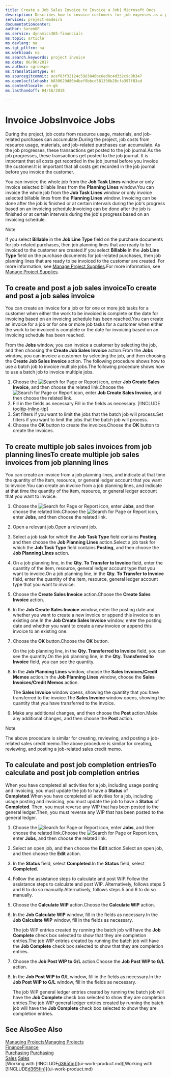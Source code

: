 ```yaml
---
title: Create a Job Sales Invoice to Invoice a Job| Microsoft Docs
description: Describes how to invoice customers for job expenses as a project progresses.
services: project-madeira
documentationcenter: 
author: SorenGP
ms.service: dynamics365-financials
ms.topic: article
ms.devlang: na
ms.tgt_pltfrm: na
ms.workload: na
ms.search.keywords: project invoice
ms.date: 06/06/2017
ms.author: sgroespe
ms.translationtype: HT
ms.sourcegitcommit: acef03f32124c5983846bc6ed0c4d332c9c8b347
ms.openlocfilehash: b830629d80b4bef9bbcd581336b20cfa397f83ad
ms.contentlocale: en-gb
ms.lasthandoff: 04/16/2018

---
```

# <a name="invoice-jobs"></a><span data-ttu-id="30c5d-103">Invoice Jobs</span><span class="sxs-lookup"><span data-stu-id="30c5d-103">Invoice Jobs</span></span>
<span data-ttu-id="30c5d-104">During the project, job costs from resource usage, materials, and job-related purchases can accumulate.</span><span class="sxs-lookup"><span data-stu-id="30c5d-104">During the project, job costs from resource usage, materials, and job-related purchases can accumulate.</span></span> <span data-ttu-id="30c5d-105">As the job progresses, these transactions get posted to the job journal.</span><span class="sxs-lookup"><span data-stu-id="30c5d-105">As the job progresses, these transactions get posted to the job journal.</span></span> <span data-ttu-id="30c5d-106">It is important that all costs get recorded in the job journal before you invoice the customer.</span><span class="sxs-lookup"><span data-stu-id="30c5d-106">It is important that all costs get recorded in the job journal before you invoice the customer.</span></span>

<span data-ttu-id="30c5d-107">You can invoice the whole job from the **Job Task Lines** window or only invoice selected billable lines from the **Planning Lines** window.</span><span class="sxs-lookup"><span data-stu-id="30c5d-107">You can invoice the whole job from the **Job Task Lines** window or only invoice selected billable lines from the **Planning Lines** window.</span></span> <span data-ttu-id="30c5d-108">Invoicing can be done after the job is finished or at certain intervals during the job's progress based on an invoicing schedule.</span><span class="sxs-lookup"><span data-stu-id="30c5d-108">Invoicing can be done after the job is finished or at certain intervals during the job's progress based on an invoicing schedule.</span></span>

> [!NOTE]  
>   <span data-ttu-id="30c5d-109">If you select **Billable** in the **Job Line Type** field on the purchase documents for job-related purchases, then job planning lines that are ready to be invoiced to the customer are created.</span><span class="sxs-lookup"><span data-stu-id="30c5d-109">If you select **Billable** in the **Job Line Type** field on the purchase documents for job-related purchases, then job planning lines that are ready to be invoiced to the customer are created.</span></span> <span data-ttu-id="30c5d-110">For more information, see [Manage Project Supplies](projects-how-manage-project-supplies.md).</span><span class="sxs-lookup"><span data-stu-id="30c5d-110">For more information, see [Manage Project Supplies](projects-how-manage-project-supplies.md).</span></span>

## <a name="to-create-and-post-a-job-sales-invoice"></a><span data-ttu-id="30c5d-111">To create and post a job sales invoice</span><span class="sxs-lookup"><span data-stu-id="30c5d-111">To create and post a job sales invoice</span></span>
<span data-ttu-id="30c5d-112">You can create an invoice for a job or for one or more job tasks for a customer when either the work to be invoiced is complete or the date for invoicing based on an invoicing schedule has been reached.</span><span class="sxs-lookup"><span data-stu-id="30c5d-112">You can create an invoice for a job or for one or more job tasks for a customer when either the work to be invoiced is complete or the date for invoicing based on an invoicing schedule has been reached.</span></span>

<span data-ttu-id="30c5d-113">From the **Jobs** window, you can invoice a customer by selecting the job, and then choosing the **Create Job Sales Invoice** action.</span><span class="sxs-lookup"><span data-stu-id="30c5d-113">From the **Jobs** window, you can invoice a customer by selecting the job, and then choosing the **Create Job Sales Invoice** action.</span></span> <span data-ttu-id="30c5d-114">The following procedure shows how to use a batch job to invoice multiple jobs.</span><span class="sxs-lookup"><span data-stu-id="30c5d-114">The following procedure shows how to use a batch job to invoice multiple jobs.</span></span>  

1. <span data-ttu-id="30c5d-115">Choose the ![Search for Page or Report](media/ui-search/search_small.png "Search for Page or Report icon") icon, enter **Job Create Sales Invoice**, and then choose the related link.</span><span class="sxs-lookup"><span data-stu-id="30c5d-115">Choose the ![Search for Page or Report](media/ui-search/search_small.png "Search for Page or Report icon") icon, enter **Job Create Sales Invoice**, and then choose the related link.</span></span>  
2. <span data-ttu-id="30c5d-116">Fill in the fields as necessary.</span><span class="sxs-lookup"><span data-stu-id="30c5d-116">Fill in the fields as necessary.</span></span> [!INCLUDE [tooltip-inline-tip](includes/tooltip-inline-tip_md.md)]
3. <span data-ttu-id="30c5d-117">Set filters if you want to limit the jobs that the batch job will process.</span><span class="sxs-lookup"><span data-stu-id="30c5d-117">Set filters if you want to limit the jobs that the batch job will process.</span></span>
4. <span data-ttu-id="30c5d-118">Choose the **OK** button to create the invoices.</span><span class="sxs-lookup"><span data-stu-id="30c5d-118">Choose the **OK** button to create the invoices.</span></span>  

## <a name="to-create-multiple-job-sales-invoices-from-job-planning-lines"></a><span data-ttu-id="30c5d-119">To create multiple job sales invoices from job planning lines</span><span class="sxs-lookup"><span data-stu-id="30c5d-119">To create multiple job sales invoices from job planning lines</span></span>
<span data-ttu-id="30c5d-120">You can create an invoice from a job planning lines, and indicate at that time the quantity of the item, resource, or general ledger account that you want to invoice.</span><span class="sxs-lookup"><span data-stu-id="30c5d-120">You can create an invoice from a job planning lines, and indicate at that time the quantity of the item, resource, or general ledger account that you want to invoice.</span></span>

1. <span data-ttu-id="30c5d-121">Choose the ![Search for Page or Report](media/ui-search/search_small.png "Search for Page or Report icon") icon, enter **Jobs**, and then choose the related link.</span><span class="sxs-lookup"><span data-stu-id="30c5d-121">Choose the ![Search for Page or Report](media/ui-search/search_small.png "Search for Page or Report icon") icon, enter **Jobs**, and then choose the related link.</span></span>
2. <span data-ttu-id="30c5d-122">Open a relevant job.</span><span class="sxs-lookup"><span data-stu-id="30c5d-122">Open a relevant job.</span></span>
3. <span data-ttu-id="30c5d-123">Select a job task for which the **Job Task Type** field contains **Posting**, and then choose the **Job Planning Lines** action.</span><span class="sxs-lookup"><span data-stu-id="30c5d-123">Select a job task for which the **Job Task Type** field contains **Posting**, and then choose the **Job Planning Lines** action.</span></span>  
4. <span data-ttu-id="30c5d-124">On a job planning line, in the **Qty. To Transfer to Invoice** field, enter the quantity of the item, resource, general ledger account type that you want to invoice.</span><span class="sxs-lookup"><span data-stu-id="30c5d-124">On a job planning line, in the **Qty. To Transfer to Invoice** field, enter the quantity of the item, resource, general ledger account type that you want to invoice.</span></span>  
5. <span data-ttu-id="30c5d-125">Choose the **Create Sales Invoice** action.</span><span class="sxs-lookup"><span data-stu-id="30c5d-125">Choose the **Create Sales Invoice** action.</span></span>
6. <span data-ttu-id="30c5d-126">In the **Job Create Sales Invoice** window, enter the posting date and whether you want to create a new invoice or append this invoice to an existing one.</span><span class="sxs-lookup"><span data-stu-id="30c5d-126">In the **Job Create Sales Invoice** window, enter the posting date and whether you want to create a new invoice or append this invoice to an existing one.</span></span>
7. <span data-ttu-id="30c5d-127">Choose the **OK** button.</span><span class="sxs-lookup"><span data-stu-id="30c5d-127">Choose the **OK** button.</span></span>  

    <span data-ttu-id="30c5d-128">On the job planning line, in the **Qty. Transferred to Invoice** field, you can see the quantity.</span><span class="sxs-lookup"><span data-stu-id="30c5d-128">On the job planning line, in the **Qty. Transferred to Invoice** field, you can see the quantity.</span></span>
8. <span data-ttu-id="30c5d-129">In the **Job Planning Lines** window, choose the **Sales Invoices/Credit Memos** action.</span><span class="sxs-lookup"><span data-stu-id="30c5d-129">In the **Job Planning Lines** window, choose the **Sales Invoices/Credit Memos** action.</span></span>

    <span data-ttu-id="30c5d-130">The **Sales Invoice** window opens, showing the quantity that you have transferred to the invoice.</span><span class="sxs-lookup"><span data-stu-id="30c5d-130">The **Sales Invoice** window opens, showing the quantity that you have transferred to the invoice.</span></span>  
9. <span data-ttu-id="30c5d-131">Make any additional changes, and then choose the **Post** action.</span><span class="sxs-lookup"><span data-stu-id="30c5d-131">Make any additional changes, and then choose the **Post** action.</span></span>

> [!NOTE]  
>   <span data-ttu-id="30c5d-132">The above procedure is similar for creating, reviewing, and posting a job-related sales credit memo.</span><span class="sxs-lookup"><span data-stu-id="30c5d-132">The above procedure is similar for creating, reviewing, and posting a job-related sales credit memo.</span></span>

## <a name="to-calculate-and-post-job-completion-entries"></a><span data-ttu-id="30c5d-133">To calculate and post job completion entries</span><span class="sxs-lookup"><span data-stu-id="30c5d-133">To calculate and post job completion entries</span></span>
<span data-ttu-id="30c5d-134">When you have completed all activities for a job, including usage posting and invoicing, you must update the job to have a **Status** of **Completed**.</span><span class="sxs-lookup"><span data-stu-id="30c5d-134">When you have completed all activities for a job, including usage posting and invoicing, you must update the job to have a **Status** of **Completed**.</span></span> <span data-ttu-id="30c5d-135">Then, you must reverse any WIP that has been posted to the general ledger.</span><span class="sxs-lookup"><span data-stu-id="30c5d-135">Then, you must reverse any WIP that has been posted to the general ledger.</span></span>

1. <span data-ttu-id="30c5d-136">Choose the ![Search for Page or Report](media/ui-search/search_small.png "Search for Page or Report icon") icon, enter **Jobs**, and then choose the related link.</span><span class="sxs-lookup"><span data-stu-id="30c5d-136">Choose the ![Search for Page or Report](media/ui-search/search_small.png "Search for Page or Report icon") icon, enter **Jobs**, and then choose the related link.</span></span>  
2. <span data-ttu-id="30c5d-137">Select an open job, and then choose the **Edit** action.</span><span class="sxs-lookup"><span data-stu-id="30c5d-137">Select an open job, and then choose the **Edit** action.</span></span>
3. <span data-ttu-id="30c5d-138">In the **Status** field, select **Completed**.</span><span class="sxs-lookup"><span data-stu-id="30c5d-138">In the **Status** field, select **Completed**.</span></span>
4. <span data-ttu-id="30c5d-139">Follow the assistance steps to calculate and post WIP.</span><span class="sxs-lookup"><span data-stu-id="30c5d-139">Follow the assistance steps to calculate and post WIP.</span></span> <span data-ttu-id="30c5d-140">Alternatively, follows steps 5 and 6 to do so manually.</span><span class="sxs-lookup"><span data-stu-id="30c5d-140">Alternatively, follows steps 5 and 6 to do so manually.</span></span>  
5. <span data-ttu-id="30c5d-141">Choose the **Calculate WIP** action.</span><span class="sxs-lookup"><span data-stu-id="30c5d-141">Choose the **Calculate WIP** action.</span></span>
6. <span data-ttu-id="30c5d-142">In the **Job Calculate WIP** window, fill in the fields as necessary.</span><span class="sxs-lookup"><span data-stu-id="30c5d-142">In the **Job Calculate WIP** window, fill in the fields as necessary.</span></span>  

     <span data-ttu-id="30c5d-143">The job WIP entries created by running the batch job will have the **Job Complete** check box selected to show that they are completion entries.</span><span class="sxs-lookup"><span data-stu-id="30c5d-143">The job WIP entries created by running the batch job will have the **Job Complete** check box selected to show that they are completion entries.</span></span>  
7. <span data-ttu-id="30c5d-144">Choose the **Job Post WIP to G/L** action.</span><span class="sxs-lookup"><span data-stu-id="30c5d-144">Choose the **Job Post WIP to G/L** action.</span></span>
8. <span data-ttu-id="30c5d-145">In the **Job Post WIP to G/L** window, fill in the fields as necessary.</span><span class="sxs-lookup"><span data-stu-id="30c5d-145">In the **Job Post WIP to G/L** window, fill in the fields as necessary.</span></span>  

     <span data-ttu-id="30c5d-146">The job WIP general ledger entries created by running the batch job will have the **Job Complete** check box selected to show they are completion entries.</span><span class="sxs-lookup"><span data-stu-id="30c5d-146">The job WIP general ledger entries created by running the batch job will have the **Job Complete** check box selected to show they are completion entries.</span></span>

## <a name="see-also"></a><span data-ttu-id="30c5d-147">See Also</span><span class="sxs-lookup"><span data-stu-id="30c5d-147">See Also</span></span>
[<span data-ttu-id="30c5d-148">Managing Projects</span><span class="sxs-lookup"><span data-stu-id="30c5d-148">Managing Projects</span></span>](projects-manage-projects.md)  
[<span data-ttu-id="30c5d-149">Finance</span><span class="sxs-lookup"><span data-stu-id="30c5d-149">Finance</span></span>](finance.md)  
<span data-ttu-id="30c5d-150">[Purchasing](purchasing-manage-purchasing.md)       </span><span class="sxs-lookup"><span data-stu-id="30c5d-150">[Purchasing](purchasing-manage-purchasing.md)       </span></span>  
<span data-ttu-id="30c5d-151">[Sales](sales-manage-sales.md)    </span><span class="sxs-lookup"><span data-stu-id="30c5d-151">[Sales](sales-manage-sales.md)    </span></span>  
<span data-ttu-id="30c5d-152">[Working with [!INCLUDE[d365fin](includes/d365fin_md.md)]](ui-work-product.md)</span><span class="sxs-lookup"><span data-stu-id="30c5d-152">[Working with [!INCLUDE[d365fin](includes/d365fin_md.md)]](ui-work-product.md)</span></span>  

